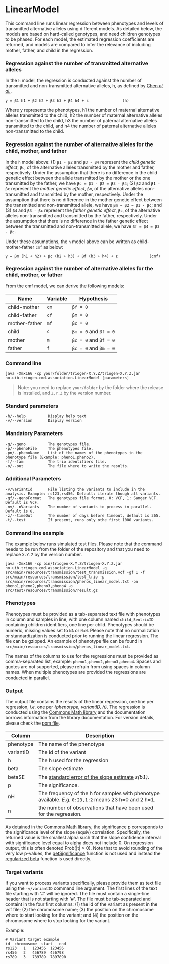 # LinearModel

This command line runs linear regression between phenotypes and levels of transmitted alternative alleles using different models. As detailed below, the models are based on hard-called genotypes, and need children genotypes to be phased. For each model, the estimated regression coefficients are returned, and models are compared to infer the relevance of including mother, father, and child in the regression.

### Regression against the number of transmitted alternative alleles

In the `h` model, the regression is conducted against the number of transmitted and non-transmitted alternative alleles, h, as defined by [Chen _et al._](https://doi.org/10.1101/737106).

```
y = β1 h1 + β2 h2 + β3 h3 + β4 h4 + ε				(h)
```

Where y represents the phenotypes, h1 the number of maternal alternative alleles transmitted to the child, h2 the number of maternal alternative alleles non-transmitted to the child, h3 the number of paternal alternative alleles transmitted to the child, and h4 the number of paternal alternative alleles non-transmitted to the child.

### Regression against the number of alternative alleles for the child, mother, and father 

In the `h` model above: (1) `β1 - β2` and `β3 - β4` represent the _child genetic effect_, `βc`, of the alternative alleles transmitted by the mother and father, respectively. Under the assumption that there is no difference in the child genetic effect between the allele transmitted by the mother or the one transmitted by the father, we have `βc = β1 - β2 = β3 - β4`; (2) `β2` and `β1 - βc` represent the _mother genetic effect_, `βm`, of the alternative alleles non-transmitted and transmitted by the mother, respectively. Under the assumption that there is no difference in the mother genetic effect between the transmitted and non-transmitted allele, we have `βm = β2 = β1 - βc`; and (3) `β4` and `β3 - βc` represent the _father genetic effect_, `βc`, of the alternative alleles non-transmitted and transmitted by the father, respectively. Under the assumption that there is no difference in the father genetic effect between the transmitted and non-transmitted allele, we have `βf = β4 = β3 - βc`.

Under these assumptions, the `h` model above can be written as child-mother-father `cmf` as below:

```
y = βm (h1 + h2) + βc (h2 + h3) + βf (h3 + h4) + ε				(cmf)
```

### Regression against the number of alternative alleles for the child, mother, or father 

From the cmf model, we can derive the following models:

| Name | Variable | Hypothesis |
| ---- | -------- | ---------- |
| child-mother | `cm` | `βf = 0` |
| child-father | `cf` | `βm = 0` |
| mother-father | `mf` | `βc = 0` |
| child | `c` | `βm = 0` and `βf = 0` |
| mother | `m` | `βc = 0` and `βf = 0` |
| father | `f` | `βc = 0` and `βm = 0` |


### Command line

```
java -Xmx16G -cp your/folder/triogen-X.Y.Z/triogen-X.Y.Z.jar no.uib.triogen.cmd.association.LinearModel [parameters]
```

> Note: you need to replace `your/folder` by the folder where the release is installed, and `Z.Y.Z` by the version number.


### Standard parameters

```
-h/--help          Display help text
-v/--version       Display version
```


### Mandatory Parameters

```
-g/--geno          The genotypes file.
-p/--phenoFile     The phenotypes file.
-pn/--phenoName    List of the names of the phenotypes in the phenotype file (Example: pheno1,pheno2).
-f/--fam           The trio identifiers file.
-o/--out           The file where to write the results.
```


### Additional Parameters

```
-v/variantId       File listing the variants to include in the analysis. Example: rs123,rs456. Default: iterate though all variants.
-gf/--genoFormat   The genotypes file format. 0: VCF, 1: Sanger VCF. Default is VCF.
-nv/--nVariants    The number of variants to process in parallel. Default is 8.
-z/--timeOut       The number of days before timeout, default is 365.
-t/--test          If present, runs only othe first 1000 variants.
```

### Command line example

The example below runs simulated test files. Please note that the command needs to be run from the folder of the repository and that you need to replace `X.Y.Z` by the version number.

```
java -Xmx16G -cp bin/triogen-X.Y.Z/triogen-X.Y.Z.jar no.uib.triogen.cmd.association.LinearModel -g src/main/resources/transmission/test_transmission.vcf -gf 1 -f src/main/resources/transmission/test_trio -p src/main/resources/transmission/phenos_linear_model.txt -pn pheno1,pheno2,pheno3,pheno4 -o src/test/resources/transmission/result.gz
```


### Phenotypes

Phenotypes must be provided as a tab-separated text file with phenotypes in column and samples in line, with one column named `child_SentrixID` containing children identifiers, one line per child. Phenotypes should be numeric, missing values set to `NA` or `NaN`. Please note that no normalization or standardization is conducted prior to running the linear regression. The file can be gzipped.
An example of phenotype file can be found in `src/main/resources/transmission/phenos_linear_model.txt`.

The names of the columns to use for the regressions must be provided as comma-separated list, example: `pheno1,pheno2,pheno3,pheno4`. Spaces and quotes are not supported, please refrain from using spaces in column names. When multiple phenotypes are provided the regressions are conducted in parallel.


### Output

The output file contains the results of the linear regression, one line per regression, _i.e._ one per _{phenotype, variantID, h}_. The regression is conducted using the [Commons Math library](http://commons.apache.org/proper/commons-math/) and the documentation borrows information from the library documentation. For version details, please check the [pom file](https://github.com/mvaudel/trioGen/blob/master/pom.xml). 

| Column | Description |
| ------ | ----------- |
| phenotype | The name of the phenotype |
| variantID | The id of the variant |
| h | The h used for the regression |
| beta | The slope estimate |
| betaSE | The [standard error of the slope estimate](http://www.xycoon.com/standerrorb(1).htm) _s(b1)_. |
| p | The significance. |
| nH | The frequency of the h for samples with phenotype available. _E.g._ `0:23,1:2` means 23 h=0 and 2 h=1. |
| n | the number of observations that have been used for the regression. |

As detained in the [Commons Math library](http://commons.apache.org/proper/commons-math/javadocs/api-3.6/org/apache/commons/math3/stat/regression/SimpleRegression.html#getSignificance()), the significance p corresponds to the significance level of the slope (equiv) correlation. Specifically, the returned value is the smallest alpha such that the slope confidence interval with significance level equal to alpha does not include 0. On regression output, this is often denoted Prob(|t| > 0). Note that to avoid rounding of the very low p-values, the [getSignificance](http://commons.apache.org/proper/commons-math/javadocs/api-3.6/org/apache/commons/math3/stat/regression/SimpleRegression.html#getSignificance()) function is not used and instead the [regularized beta](http://commons.apache.org/proper/commons-math/javadocs/api-3.6/org/apache/commons/math3/special/Beta.html#regularizedBeta(double,%20double,%20double,%20double)) function is used directly.


### Target variants

If you want to process variants specifically, please provide them as text file using the `-v/variantID` command line argument. The first lines of the text file starting with '#' will be ignored. The file must contain a single-line header that is not starting with '#'. The file must be tab-separated and containt in the four first columns: (1) the id of the variant as present in the vcf file; (2) the chromosome name; (3) the position on the chromosome where to start looking for the variant; and (4) the position on the chromosome where to stop looking for the variant.

Example:
```
# Variant target example
id	chromosome	start	end
rs123	1	123456	123456
rs456	2	456789	456798
rs789	3	789789	7897890
```



